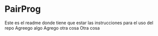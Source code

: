 # PairProg
Este es el readme donde tiene que estar las instrucciones para el uso del repo
Agreego algo
Agrego otra cosa
Otra cosa

